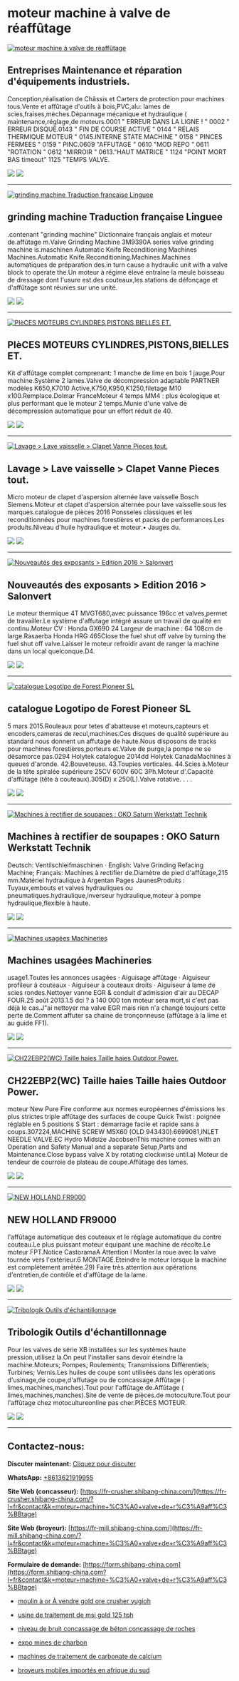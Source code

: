 # moteur machine à valve de réaffûtage

<a href="https://swt.shibang-china.com/?l=fr&img&k=moteur+machine+%C3%A0+valve+de+r%C3%A9aff%C3%BBtage" target="_blank">![moteur machine à valve de réaffûtage](http://static.shibang-china.com/all-800x300/1210.jpg)</a>

## Entreprises Maintenance et réparation d&#39;équipements industriels.
Conception,réalisation de Châssis et Carters de protection pour machines tous.Vente et affûtage d&#39;outils à bois,PVC,alu: lames de scies,fraises,mèches.Dépannage mécanique et hydraulique ( maintenance,réglage,de moteurs.0001 &quot; ERREUR DANS LA LIGNE ! &quot; 0002 &quot; ERREUR DISQUE.0143 &quot; FIN DE COURSE ACTIVE &quot; 0144 &quot; RELAIS THERMIQUE MOTEUR &quot; 0145.INTERNE STATE MACHINE &quot; 0158 &quot; PINCES FERMEES &quot; 0159 &quot; PINC.0609 &quot;AFFUTAGE &quot; 0610 &quot;MOD REPO &quot; 0611 &quot;ROTATION &quot; 0612 &quot;MIRROIR &quot; 0613.&quot;HAUT MATRICE &quot; 1124 &quot;POINT MORT BAS timeout&quot; 1125 &quot;TEMPS VALVE.


<a href="https://whatsapp.shibangsoft.com/WhatsApp.php" target="_blank" title="WhatsApp">![](http://static.shibang-china.com/icon/whatsapp.png)</a> <a href="https://swt.shibang-china.com/?l=fr&icon&k=moteur+machine+%C3%A0+valve+de+r%C3%A9aff%C3%BBtage" target="_blank">![](http://static.shibang-china.com/icon/chat-fr.png)</a>

---

<a href="https://swt.shibang-china.com/?l=fr&img&k=moteur+machine+%C3%A0+valve+de+r%C3%A9aff%C3%BBtage" target="_blank">![grinding machine Traduction française Linguee](http://static.shibang-china.com/all-800x300/340.jpg)</a>

## grinding machine Traduction française Linguee
.contenant &quot;grinding machine&quot; Dictionnaire français anglais et moteur de.affûtage m.Valve Grinding Machine 3M9390A series valve grinding machine is.maschinen Automatic Knife Reconditioning Machines Machines.Automatic Knife.Reconditioning.Machines.Machines automatiques de préparation des.in turn cause a hydraulic unit with a valve block to operate the.Un moteur à régime élevé entraîne la meule boisseau de dressage dont l&#39;usure est.des couteaux,les stations de défonçage et d&#39;affûtage sont réunies sur une unité.


<a href="https://whatsapp.shibangsoft.com/WhatsApp.php" target="_blank" title="WhatsApp">![](http://static.shibang-china.com/icon/whatsapp.png)</a> <a href="https://swt.shibang-china.com/?l=fr&icon&k=moteur+machine+%C3%A0+valve+de+r%C3%A9aff%C3%BBtage" target="_blank">![](http://static.shibang-china.com/icon/chat-fr.png)</a>

---

<a href="https://swt.shibang-china.com/?l=fr&img&k=moteur+machine+%C3%A0+valve+de+r%C3%A9aff%C3%BBtage" target="_blank">![PIèCES MOTEURS CYLINDRES,PISTONS,BIELLES ET.](http://static.shibang-china.com/all-800x300/376.jpg)</a>

## PIèCES MOTEURS CYLINDRES,PISTONS,BIELLES ET.
Kit d&#39;affûtage complet comprenant: 1 manche de lime en bois 1 jauge.Pour machine.Système 2 lames.Valve de décompression adaptable PARTNER modèles K650,K7010 Active,K750,K950,K1250,filetage M10 x100.Remplace.Dolmar FranceMoteur 4 temps MM4 : plus écologique et plus performant que le moteur 2 temps.Munie d&#39;une valve de décompression automatique pour un effort réduit de 40.


<a href="https://whatsapp.shibangsoft.com/WhatsApp.php" target="_blank" title="WhatsApp">![](http://static.shibang-china.com/icon/whatsapp.png)</a> <a href="https://swt.shibang-china.com/?l=fr&icon&k=moteur+machine+%C3%A0+valve+de+r%C3%A9aff%C3%BBtage" target="_blank">![](http://static.shibang-china.com/icon/chat-fr.png)</a>

---

<a href="https://swt.shibang-china.com/?l=fr&img&k=moteur+machine+%C3%A0+valve+de+r%C3%A9aff%C3%BBtage" target="_blank">![Lavage &gt; Lave vaisselle &gt; Clapet Vanne Pieces tout.](http://static.shibang-china.com/all-800x300/987.jpg)</a>

## Lavage &gt; Lave vaisselle &gt; Clapet Vanne Pieces tout.
Micro moteur de clapet d&#39;aspersion alternée lave vaisselle Bosch Siemens.Moteur et clapet d&#39;aspersion alternée pour lave vaisselle sous les marques.catalogue de pièces 2016 Ponsseles classiques et les reconditionnées pour machines forestières et packs de performances.Les produits.Niveau d&#39;huile hydraulique et moteur.• Jauges du.


<a href="https://whatsapp.shibangsoft.com/WhatsApp.php" target="_blank" title="WhatsApp">![](http://static.shibang-china.com/icon/whatsapp.png)</a> <a href="https://swt.shibang-china.com/?l=fr&icon&k=moteur+machine+%C3%A0+valve+de+r%C3%A9aff%C3%BBtage" target="_blank">![](http://static.shibang-china.com/icon/chat-fr.png)</a>

---

<a href="https://swt.shibang-china.com/?l=fr&img&k=moteur+machine+%C3%A0+valve+de+r%C3%A9aff%C3%BBtage" target="_blank">![Nouveautés des exposants &gt; Edition 2016 &gt; Salonvert](http://static.shibang-china.com/all-800x300/1447.jpg)</a>

## Nouveautés des exposants &gt; Edition 2016 &gt; Salonvert
Le moteur thermique 4T MVGT680,avec puissance 196cc et valves,permet de travailler.Le système d&#39;affutage intégré assure un travail de qualité en continu.Moteur CV : Honda GX690 24 Largeur de machine : 64 108cm de large.Rasaerba Honda HRG 465Close the fuel shut off valve by turning the fuel shut off valve.Laisser le moteur refroidir avant de ranger la machine dans un local quelconque.D4.


<a href="https://whatsapp.shibangsoft.com/WhatsApp.php" target="_blank" title="WhatsApp">![](http://static.shibang-china.com/icon/whatsapp.png)</a> <a href="https://swt.shibang-china.com/?l=fr&icon&k=moteur+machine+%C3%A0+valve+de+r%C3%A9aff%C3%BBtage" target="_blank">![](http://static.shibang-china.com/icon/chat-fr.png)</a>

---

<a href="https://swt.shibang-china.com/?l=fr&img&k=moteur+machine+%C3%A0+valve+de+r%C3%A9aff%C3%BBtage" target="_blank">![catalogue Logotipo de Forest Pioneer SL](http://static.shibang-china.com/all-800x300/1175.jpg)</a>

## catalogue Logotipo de Forest Pioneer SL
5 mars 2015.Rouleaux pour tetes d&#39;abatteuse et moteurs,capteurs et encoders,cameras de recul,machines.Ces disques de qualité supérieure au standard nous donnent un affutage de haute.Nous disposons de tracks pour machines forestières,porteurs et.Valve de purge,la pompe ne se désamorce pas.0294 Holytek catalogue 2014dd Holytek CanadaMachines à queues d&#39;aronde. 42.Bouveteuse. 43.Toupies verticales. 44.Scies à.Moteur de la tête spiralée supérieure 25CV 600V 60C 3Ph.Moteur d&#39;.Capacité d&#39;affûtage (tête à couteaux).305(D) x 250(L).Valve rotative. . . .


<a href="https://whatsapp.shibangsoft.com/WhatsApp.php" target="_blank" title="WhatsApp">![](http://static.shibang-china.com/icon/whatsapp.png)</a> <a href="https://swt.shibang-china.com/?l=fr&icon&k=moteur+machine+%C3%A0+valve+de+r%C3%A9aff%C3%BBtage" target="_blank">![](http://static.shibang-china.com/icon/chat-fr.png)</a>

---

<a href="https://swt.shibang-china.com/?l=fr&img&k=moteur+machine+%C3%A0+valve+de+r%C3%A9aff%C3%BBtage" target="_blank">![Machines à rectifier de soupapes : OKO Saturn Werkstatt Technik](http://static.shibang-china.com/all-800x300/1255.jpg)</a>

## Machines à rectifier de soupapes : OKO Saturn Werkstatt Technik
Deutsch: Ventilschleifmaschinen &middot; English: Valve Grinding Refacing Machine; Français: Machines à rectifier de.Diamètre de pied d&#39;affûtage,215 mm.Matériel hydraulique à Argentan Pages JaunesProduits : Tuyaux,embouts et valves hydrauliques ou pneumatiques.hydraulique,inverseur hydraulique,moteur à pompe hydraulique,flexible à haute.


<a href="https://whatsapp.shibangsoft.com/WhatsApp.php" target="_blank" title="WhatsApp">![](http://static.shibang-china.com/icon/whatsapp.png)</a> <a href="https://swt.shibang-china.com/?l=fr&icon&k=moteur+machine+%C3%A0+valve+de+r%C3%A9aff%C3%BBtage" target="_blank">![](http://static.shibang-china.com/icon/chat-fr.png)</a>

---

<a href="https://swt.shibang-china.com/?l=fr&img&k=moteur+machine+%C3%A0+valve+de+r%C3%A9aff%C3%BBtage" target="_blank">![Machines usagées Machineries](http://static.shibang-china.com/all-800x300/1102.jpg)</a>

## Machines usagées Machineries
usage1.Toutes les annonces usagées &middot; Aiguisage affûtage &middot; Aiguiseur profileur à couteaux &middot; Aiguiseur à couteaux droits &middot; Aiguiseur à lame de scies rondes.Nettoyer vanne EGR &amp; conduit d&#39;admission d&#39;air au DECAP FOUR.25 août 2013.1.5 dci ? à 140 000 ton moteur sera mort,si c&#39;est pas déjà le cas.J&quot;ai nettoyer ma valve EGR mais rien n&#39;a changé toujours cette perte de.Comment affuter sa chaine de tronçonneuse (affûtage à la lime et au guide FF1).


<a href="https://whatsapp.shibangsoft.com/WhatsApp.php" target="_blank" title="WhatsApp">![](http://static.shibang-china.com/icon/whatsapp.png)</a> <a href="https://swt.shibang-china.com/?l=fr&icon&k=moteur+machine+%C3%A0+valve+de+r%C3%A9aff%C3%BBtage" target="_blank">![](http://static.shibang-china.com/icon/chat-fr.png)</a>

---

<a href="https://swt.shibang-china.com/?l=fr&img&k=moteur+machine+%C3%A0+valve+de+r%C3%A9aff%C3%BBtage" target="_blank">![CH22EBP2(WC) Taille haies Taille haies Outdoor Power.](http://static.shibang-china.com/all-800x300/752.jpg)</a>

## CH22EBP2(WC) Taille haies Taille haies Outdoor Power.
moteur New Pure Fire conforme aux normes européennes d&#39;émissions les plus strictes triple affûtage des surfaces de coupe Quick Twist : poignée réglable en 5 positions S Start : démarrage facile et rapide sans à coups.307224,MACHINE SCREW M5X60 (OLD 943430).6699081,INLET NEEDLE VALVE.EC Hydro Midsize JacobsenThis machine comes with an Operation and Safety Manual and a separate Setup,Parts and Maintenance.Close bypass valve X by rotating clockwise until.a) Moteur de tendeur de courroie de plateau de coupe.Affûtage des lames.


<a href="https://whatsapp.shibangsoft.com/WhatsApp.php" target="_blank" title="WhatsApp">![](http://static.shibang-china.com/icon/whatsapp.png)</a> <a href="https://swt.shibang-china.com/?l=fr&icon&k=moteur+machine+%C3%A0+valve+de+r%C3%A9aff%C3%BBtage" target="_blank">![](http://static.shibang-china.com/icon/chat-fr.png)</a>

---

<a href="https://swt.shibang-china.com/?l=fr&img&k=moteur+machine+%C3%A0+valve+de+r%C3%A9aff%C3%BBtage" target="_blank">![NEW HOLLAND FR9000](http://static.shibang-china.com/all-800x300/792.jpg)</a>

## NEW HOLLAND FR9000
l&#39;affûtage automatique des couteaux et le réglage automatique du contre couteau.Le plus puissant moteur équipant une machine de récolte.Le moteur FPT.Notice CastoramaA Attention l Monter la roue avec la valve tournée vers l&#39;extérieur.6 MONTAGE.Eteindre le moteur lorsque la machine est complètement arrêtée.29) Faire très attention aux opérations d&#39;entretien,de contrôle et d&#39;affûtage de la lame.


<a href="https://whatsapp.shibangsoft.com/WhatsApp.php" target="_blank" title="WhatsApp">![](http://static.shibang-china.com/icon/whatsapp.png)</a> <a href="https://swt.shibang-china.com/?l=fr&icon&k=moteur+machine+%C3%A0+valve+de+r%C3%A9aff%C3%BBtage" target="_blank">![](http://static.shibang-china.com/icon/chat-fr.png)</a>

---

<a href="https://swt.shibang-china.com/?l=fr&img&k=moteur+machine+%C3%A0+valve+de+r%C3%A9aff%C3%BBtage" target="_blank">![Tribologik Outils d&#39;échantillonnage](http://static.shibang-china.com/all-800x300/409.jpg)</a>

## Tribologik Outils d&#39;échantillonnage
Pour les valves de série XB installées sur les systèmes haute pression,utilisez la.On peut l&#39;installer sans devoir éteindre la machine.Moteurs; Pompes; Roulements; Transmissions Différentiels; Turbines; Vernis.Les huiles de coupe sont utilisées dans les opérations d&#39;usinage,de coupe,d&#39;affutage ou de concassage.Affûtage ( limes,machines,manches).Tout pour l&#39;affûtage de.Affûtage ( limes,machines,manches).Site de vente de pièces.de motoculture.Tout pour l&#39;affûtage chez motocultureonline pas cher.PIÈCES MOTEUR.


<a href="https://whatsapp.shibangsoft.com/WhatsApp.php" target="_blank" title="WhatsApp">![](http://static.shibang-china.com/icon/whatsapp.png)</a> <a href="https://swt.shibang-china.com/?l=fr&icon&k=moteur+machine+%C3%A0+valve+de+r%C3%A9aff%C3%BBtage" target="_blank">![](http://static.shibang-china.com/icon/chat-fr.png)</a>

---
## Contactez-nous:

**Discuter maintenant:** [Cliquez pour discuter](https://swt.shibang-china.com?l=fr&contact&k=moteur+machine+%C3%A0+valve+de+r%C3%A9aff%C3%BBtage)

**WhatsApp:**  [+8613621919955](https://whatsapp.shibangsoft.com/WhatsApp.php)

**Site Web (concasseur):** [https://fr-crusher.shibang-china.com/](https://fr-crusher.shibang-china.com/?l=fr&contact&k=moteur+machine+%C3%A0+valve+de+r%C3%A9aff%C3%BBtage)

**Site Web (broyeur):** [https://fr-mill.shibang-china.com/](https://fr-mill.shibang-china.com/?l=fr&contact&k=moteur+machine+%C3%A0+valve+de+r%C3%A9aff%C3%BBtage)

**Formulaire de demande:** [https://form.shibang-china.com](https://form.shibang-china.com?l=fr&contact&k=moteur+machine+%C3%A0+valve+de+r%C3%A9aff%C3%BBtage)

* [moulin à or À vendre gold ore crusher yugioh](../36/moulin%20%C3%A0%20or%20%C3%80%20vendre%20gold%20ore%20crusher%20yugioh.md)

* [usine de traitement de msi gold 125 tph](../29/usine%20de%20traitement%20de%20msi%20gold%20125%20tph.md)

* [niveau de bruit concassage de béton concassage de roches](../35/niveau%20de%20bruit%20concassage%20de%20b%C3%A9ton%20concassage%20de%20roches.md)

* [expo mines de charbon](../35/expo%20mines%20de%20charbon.md)

* [machines de traitement de carbonate de calcium](../26/machines%20de%20traitement%20de%20carbonate%20de%20calcium.md)

* [broyeurs mobiles importés en afrique du sud](../28/broyeurs%20mobiles%20import%C3%A9s%20en%20afrique%20du%20sud.md)